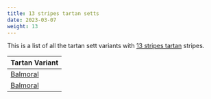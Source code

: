 ```yaml
---
title: 13 stripes tartan setts
date: 2023-03-07
weight: 13
---
```

This is a list of all the tartan sett variants with [13 stripes tartan](/stripes/stripes13/) stripes.

| Tartan Variant |
|---------------|
| [Balmoral](/tartans/na/8/r4/na22/n4/k4/na2/n2/na2/n8/na4/k2/na2/r/2/)||
| [Balmoral](/tartans/na/8/r4/na22/n4/k4/na2/n2/na2/n8/na4/k2/na2/r/2/)||
